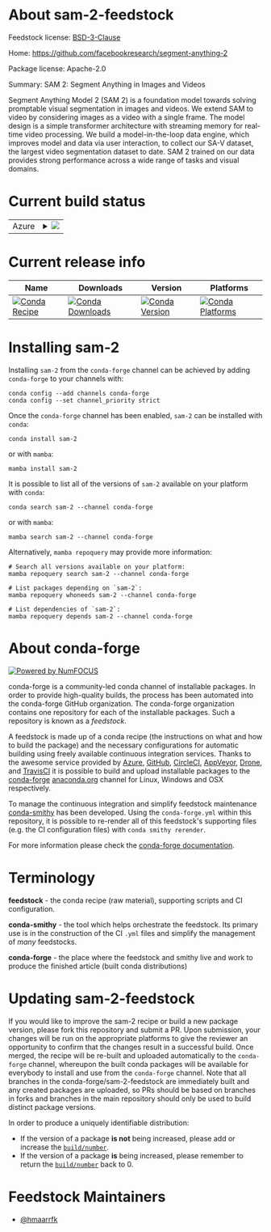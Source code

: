 About sam-2-feedstock
=====================

Feedstock license: [BSD-3-Clause](https://github.com/conda-forge/sam-2-feedstock/blob/main/LICENSE.txt)

Home: https://github.com/facebookresearch/segment-anything-2

Package license: Apache-2.0

Summary: SAM 2: Segment Anything in Images and Videos

Segment Anything Model 2 (SAM 2) is a foundation model towards solving
promptable visual segmentation in images and videos. We extend SAM to video
by considering images as a video with a single frame. The model design is a
simple transformer architecture with streaming memory for real-time video
processing. We build a model-in-the-loop data engine, which improves model
and data via user interaction, to collect our SA-V dataset, the largest
video segmentation dataset to date. SAM 2 trained on our data provides
strong performance across a wide range of tasks and visual domains.


Current build status
====================


<table>
    
  <tr>
    <td>Azure</td>
    <td>
      <details>
        <summary>
          <a href="https://dev.azure.com/conda-forge/feedstock-builds/_build/latest?definitionId=23857&branchName=main">
            <img src="https://dev.azure.com/conda-forge/feedstock-builds/_apis/build/status/sam-2-feedstock?branchName=main">
          </a>
        </summary>
        <table>
          <thead><tr><th>Variant</th><th>Status</th></tr></thead>
          <tbody><tr>
              <td>linux_64_cuda_compiler_version12.6python3.12.____cpython</td>
              <td>
                <a href="https://dev.azure.com/conda-forge/feedstock-builds/_build/latest?definitionId=23857&branchName=main">
                  <img src="https://dev.azure.com/conda-forge/feedstock-builds/_apis/build/status/sam-2-feedstock?branchName=main&jobName=linux&configuration=linux%20linux_64_cuda_compiler_version12.6python3.12.____cpython" alt="variant">
                </a>
              </td>
            </tr><tr>
              <td>linux_64_cuda_compiler_versionNonepython3.12.____cpython</td>
              <td>
                <a href="https://dev.azure.com/conda-forge/feedstock-builds/_build/latest?definitionId=23857&branchName=main">
                  <img src="https://dev.azure.com/conda-forge/feedstock-builds/_apis/build/status/sam-2-feedstock?branchName=main&jobName=linux&configuration=linux%20linux_64_cuda_compiler_versionNonepython3.12.____cpython" alt="variant">
                </a>
              </td>
            </tr><tr>
              <td>linux_aarch64_cuda_compiler_version12.6python3.12.____cpython</td>
              <td>
                <a href="https://dev.azure.com/conda-forge/feedstock-builds/_build/latest?definitionId=23857&branchName=main">
                  <img src="https://dev.azure.com/conda-forge/feedstock-builds/_apis/build/status/sam-2-feedstock?branchName=main&jobName=linux&configuration=linux%20linux_aarch64_cuda_compiler_version12.6python3.12.____cpython" alt="variant">
                </a>
              </td>
            </tr><tr>
              <td>linux_aarch64_cuda_compiler_versionNonepython3.12.____cpython</td>
              <td>
                <a href="https://dev.azure.com/conda-forge/feedstock-builds/_build/latest?definitionId=23857&branchName=main">
                  <img src="https://dev.azure.com/conda-forge/feedstock-builds/_apis/build/status/sam-2-feedstock?branchName=main&jobName=linux&configuration=linux%20linux_aarch64_cuda_compiler_versionNonepython3.12.____cpython" alt="variant">
                </a>
              </td>
            </tr><tr>
              <td>osx_64_python3.12.____cpython</td>
              <td>
                <a href="https://dev.azure.com/conda-forge/feedstock-builds/_build/latest?definitionId=23857&branchName=main">
                  <img src="https://dev.azure.com/conda-forge/feedstock-builds/_apis/build/status/sam-2-feedstock?branchName=main&jobName=osx&configuration=osx%20osx_64_python3.12.____cpython" alt="variant">
                </a>
              </td>
            </tr><tr>
              <td>osx_arm64_python3.12.____cpython</td>
              <td>
                <a href="https://dev.azure.com/conda-forge/feedstock-builds/_build/latest?definitionId=23857&branchName=main">
                  <img src="https://dev.azure.com/conda-forge/feedstock-builds/_apis/build/status/sam-2-feedstock?branchName=main&jobName=osx&configuration=osx%20osx_arm64_python3.12.____cpython" alt="variant">
                </a>
              </td>
            </tr><tr>
              <td>win_64_cuda_compilerNonecuda_compiler_versionNonepython3.12.____cpython</td>
              <td>
                <a href="https://dev.azure.com/conda-forge/feedstock-builds/_build/latest?definitionId=23857&branchName=main">
                  <img src="https://dev.azure.com/conda-forge/feedstock-builds/_apis/build/status/sam-2-feedstock?branchName=main&jobName=win&configuration=win%20win_64_cuda_compilerNonecuda_compiler_versionNonepython3.12.____cpython" alt="variant">
                </a>
              </td>
            </tr><tr>
              <td>win_64_cuda_compilercuda-nvcccuda_compiler_version12.6python3.12.____cpython</td>
              <td>
                <a href="https://dev.azure.com/conda-forge/feedstock-builds/_build/latest?definitionId=23857&branchName=main">
                  <img src="https://dev.azure.com/conda-forge/feedstock-builds/_apis/build/status/sam-2-feedstock?branchName=main&jobName=win&configuration=win%20win_64_cuda_compilercuda-nvcccuda_compiler_version12.6python3.12.____cpython" alt="variant">
                </a>
              </td>
            </tr>
          </tbody>
        </table>
      </details>
    </td>
  </tr>
</table>

Current release info
====================

| Name | Downloads | Version | Platforms |
| --- | --- | --- | --- |
| [![Conda Recipe](https://img.shields.io/badge/recipe-sam--2-green.svg)](https://anaconda.org/conda-forge/sam-2) | [![Conda Downloads](https://img.shields.io/conda/dn/conda-forge/sam-2.svg)](https://anaconda.org/conda-forge/sam-2) | [![Conda Version](https://img.shields.io/conda/vn/conda-forge/sam-2.svg)](https://anaconda.org/conda-forge/sam-2) | [![Conda Platforms](https://img.shields.io/conda/pn/conda-forge/sam-2.svg)](https://anaconda.org/conda-forge/sam-2) |

Installing sam-2
================

Installing `sam-2` from the `conda-forge` channel can be achieved by adding `conda-forge` to your channels with:

```
conda config --add channels conda-forge
conda config --set channel_priority strict
```

Once the `conda-forge` channel has been enabled, `sam-2` can be installed with `conda`:

```
conda install sam-2
```

or with `mamba`:

```
mamba install sam-2
```

It is possible to list all of the versions of `sam-2` available on your platform with `conda`:

```
conda search sam-2 --channel conda-forge
```

or with `mamba`:

```
mamba search sam-2 --channel conda-forge
```

Alternatively, `mamba repoquery` may provide more information:

```
# Search all versions available on your platform:
mamba repoquery search sam-2 --channel conda-forge

# List packages depending on `sam-2`:
mamba repoquery whoneeds sam-2 --channel conda-forge

# List dependencies of `sam-2`:
mamba repoquery depends sam-2 --channel conda-forge
```


About conda-forge
=================

[![Powered by
NumFOCUS](https://img.shields.io/badge/powered%20by-NumFOCUS-orange.svg?style=flat&colorA=E1523D&colorB=007D8A)](https://numfocus.org)

conda-forge is a community-led conda channel of installable packages.
In order to provide high-quality builds, the process has been automated into the
conda-forge GitHub organization. The conda-forge organization contains one repository
for each of the installable packages. Such a repository is known as a *feedstock*.

A feedstock is made up of a conda recipe (the instructions on what and how to build
the package) and the necessary configurations for automatic building using freely
available continuous integration services. Thanks to the awesome service provided by
[Azure](https://azure.microsoft.com/en-us/services/devops/), [GitHub](https://github.com/),
[CircleCI](https://circleci.com/), [AppVeyor](https://www.appveyor.com/),
[Drone](https://cloud.drone.io/welcome), and [TravisCI](https://travis-ci.com/)
it is possible to build and upload installable packages to the
[conda-forge](https://anaconda.org/conda-forge) [anaconda.org](https://anaconda.org/)
channel for Linux, Windows and OSX respectively.

To manage the continuous integration and simplify feedstock maintenance
[conda-smithy](https://github.com/conda-forge/conda-smithy) has been developed.
Using the ``conda-forge.yml`` within this repository, it is possible to re-render all of
this feedstock's supporting files (e.g. the CI configuration files) with ``conda smithy rerender``.

For more information please check the [conda-forge documentation](https://conda-forge.org/docs/).

Terminology
===========

**feedstock** - the conda recipe (raw material), supporting scripts and CI configuration.

**conda-smithy** - the tool which helps orchestrate the feedstock.
                   Its primary use is in the construction of the CI ``.yml`` files
                   and simplify the management of *many* feedstocks.

**conda-forge** - the place where the feedstock and smithy live and work to
                  produce the finished article (built conda distributions)


Updating sam-2-feedstock
========================

If you would like to improve the sam-2 recipe or build a new
package version, please fork this repository and submit a PR. Upon submission,
your changes will be run on the appropriate platforms to give the reviewer an
opportunity to confirm that the changes result in a successful build. Once
merged, the recipe will be re-built and uploaded automatically to the
`conda-forge` channel, whereupon the built conda packages will be available for
everybody to install and use from the `conda-forge` channel.
Note that all branches in the conda-forge/sam-2-feedstock are
immediately built and any created packages are uploaded, so PRs should be based
on branches in forks and branches in the main repository should only be used to
build distinct package versions.

In order to produce a uniquely identifiable distribution:
 * If the version of a package **is not** being increased, please add or increase
   the [``build/number``](https://docs.conda.io/projects/conda-build/en/latest/resources/define-metadata.html#build-number-and-string).
 * If the version of a package **is** being increased, please remember to return
   the [``build/number``](https://docs.conda.io/projects/conda-build/en/latest/resources/define-metadata.html#build-number-and-string)
   back to 0.

Feedstock Maintainers
=====================

* [@hmaarrfk](https://github.com/hmaarrfk/)

